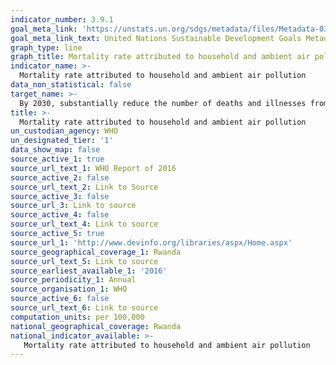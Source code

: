 ```yaml
---
indicator_number: 3.9.1
goal_meta_link: 'https://unstats.un.org/sdgs/metadata/files/Metadata-03-09-01.pdf'
goal_meta_link_text: United Nations Sustainable Development Goals Metadata (pdf 894kB)
graph_type: line
graph_title: Mortality rate attributed to household and ambient air pollution
indicator_name: >-
  Mortality rate attributed to household and ambient air pollution
data_non_statistical: false
target_name: >-
  By 2030, substantially reduce the number of deaths and illnesses from hazardous chemicals and air, water and soil pollution and contamination
title: >-
  Mortality rate attributed to household and ambient air pollution
un_custodian_agency: WHO
un_designated_tier: '1'
data_show_map: false
source_active_1: true
source_url_text_1: WHO Report of 2016
source_active_2: false
source_url_text_2: Link to Source
source_active_3: false
source_url_3: Link to source
source_active_4: false
source_url_text_4: Link to source
source_active_5: true
source_url_1: 'http://www.devinfo.org/libraries/aspx/Home.aspx'
source_geographical_coverage_1: Rwanda
source_url_text_5: Link to source
source_earliest_available_1: '2016'
source_periodicity_1: Annual
source_organisation_1: WHO
source_active_6: false
source_url_text_6: Link to source
computation_units: per 100,000 
national_geographical_coverage: Rwanda
national_indicator_available: >-
   Mortality rate attributed to household and ambient air pollution
---
```

